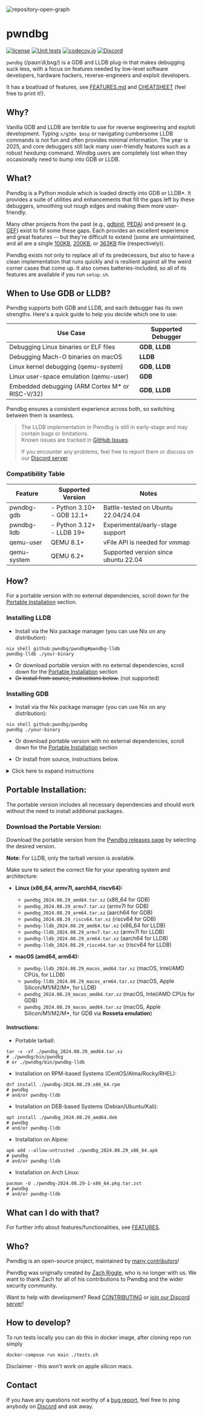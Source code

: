 ![repository-open-graph](https://github.com/pwndbg/pwndbg/assets/150354584/77b2e438-898f-416f-a989-4bef30759627)
# pwndbg

[![license](https://img.shields.io/github/license/mashape/apistatus.svg?maxAge=2592000)](https://choosealicense.com/licenses/mit/)
[![Unit tests](https://github.com/pwndbg/pwndbg/actions/workflows/tests.yml/badge.svg?branch=dev&event=push)](https://github.com/pwndbg/pwndbg/actions/workflows/tests.yml)
[![codecov.io](https://codecov.io/github/pwndbg/pwndbg/branch/dev/badge.svg?token=i1cBPFVCav)](https://app.codecov.io/github/pwndbg/pwndbg/tree/dev)
[![Discord](https://img.shields.io/discord/843809097920413717?label=Discord&style=plastic)](https://discord.gg/x47DssnGwm)

`pwndbg` (/paʊnˈdiˌbʌɡ/) is a GDB and LLDB plug-in that makes debugging suck less, 
with a focus on features needed by low-level software developers, hardware hackers, 
reverse-engineers and exploit developers.

It has a boatload of features, see [FEATURES.md](FEATURES.md) and [CHEATSHEET][CHEATSHEET] 
(feel free to print it!).

[CHEATSHEET]: https://drive.google.com/file/d/16t9MV8KTFXK7oX_CzXhmDdaVnjT8IYM4/view?usp=drive_link

## Why?

Vanilla GDB and LLDB are terrible to use for reverse engineering and exploit development. 
Typing `x/g30x $esp` or navigating cumbersome LLDB commands is not fun and often provides 
minimal information. The year is 2025, and core debuggers still lack many user-friendly 
features such as a robust hexdump command. Windbg users are completely lost when they 
occasionally need to bump into GDB or LLDB.

## What?

Pwndbg is a Python module which is loaded directly into GDB or LLDB*. It provides a suite 
of utilities and enhancements that fill the gaps left by these debuggers, smoothing out 
rough edges and making them more user-friendly.

Many other projects from the past (e.g., [gdbinit][gdbinit], [PEDA][PEDA]) and present 
(e.g. [GEF][GEF]) exist to fill some these gaps. Each provides an excellent experience 
and great features -- but they're difficult to extend (some are unmaintained, and all 
are a single [100KB][gdbinit2], [200KB][peda.py], or [363KB][gef.py] file (respectively)).

Pwndbg exists not only to replace all of its predecessors, but also to have a clean 
implementation that runs quickly and is resilient against all the weird corner cases 
that come up.  It also comes batteries-included, so all of its features are available 
if you run `setup.sh`.

[gdbinit]: https://github.com/gdbinit/Gdbinit
[gdbinit2]: https://github.com/gdbinit/Gdbinit/blob/master/gdbinit

[PEDA]: https://github.com/longld/peda
[peda.py]: https://github.com/longld/peda/blob/master/peda.py

[GEF]: https://github.com/hugsy/gef
[gef.py]: https://github.com/hugsy/gef/blob/master/gef.py

## When to Use GDB or LLDB?

Pwndbg supports both GDB and LLDB, and each debugger has its own strengths. 
Here's a quick guide to help you decide which one to use:

| Use Case                                        | Supported Debugger   |
|-------------------------------------------------|----------------------|
| Debugging Linux binaries or ELF files           | **GDB**, **LLDB**    |
| Debugging Mach-O binaries on macOS              | **LLDB**             |
| Linux kernel debugging (qemu-system)            | **GDB**, **LLDB**    |
| Linux user-space emulation (qemu-user)          | **GDB**              |
| Embedded debugging (ARM Cortex M* or RISC-V/32) | **GDB**, **LLDB**    |

Pwndbg ensures a consistent experience across both, so switching between them is seamless.
> The LLDB implementation in Pwndbg is still in early-stage and may contain bugs or limitations.<br/>
> Known issues are tracked in [GitHub Issues][lldb_tracker]. 
> 
> If you encounter any problems, feel free to report them or discuss on our [Discord server][discord].

[lldb_tracker]: https://github.com/pwndbg/pwndbg/issues?q=is%3Aissue%20state%3Aopen%20label%3A%22LLDB%20Port%22

### Compatibility Table
| Feature     | Supported Version               | Notes                                |
|-------------|---------------------------------|--------------------------------------|
| pwndbg-gdb  | - Python 3.10+ <br/>- GDB 12.1+ | Battle-tested on Ubuntu 22.04/24.04  |
| pwndbg-lldb | - Python 3.12+ <br/>- LLDB 19+  | Experimental/early-stage support     |
| qemu-user   | QEMU 8.1+                       | vFile API is needed for vmmap        |
| qemu-system | QEMU 6.2+                       | Supported version since ubuntu 22.04 |

## How?

For a portable version with no external dependencies, scroll down for the [Portable Installation](#portable-installation) section.

### Installing LLDB

* Install via the Nix package manager (you can use Nix on any distribution):
```shell
nix shell github:pwndbg/pwndbg#pwndbg-lldb
pwndbg-lldb ./your-binary
```
* Or download portable version with no external dependencies, scroll down for the [Portable Installation](#portable-installation) section
* ~~Or install from source, instructions below.~~ (not supported)

### Installing GDB

* Install via the Nix package manager (you can use Nix on any distribution):
```shell
nix shell github:pwndbg/pwndbg
pwndbg ./your-binary
```
* Or download portable version with no external dependencies, scroll down for the [Portable Installation](#portable-installation) section

* Or install from source, instructions below.
<details>
  <summary>Click here to expand instructions</summary>

Installation from source is straightforward:
```shell
git clone https://github.com/pwndbg/pwndbg
cd pwndbg
./setup.sh
```

Pwndbg is supported on Ubuntu 22.04, and 24.04 with GDB 12.1 and later. We do not test 
on any older versions of Ubuntu, so `pwndbg` may not work on these versions.
- For Ubuntu 20.04 use the [2024.08.29 release](https://github.com/pwndbg/pwndbg/releases/tag/2024.08.29)
- For Ubuntu 18.04 use the [2023.07.17: ubuntu18.04-final release](https://github.com/pwndbg/pwndbg/releases/tag/2023.07.17)

We may accept pull requests fixing issues in older versions on a case by case basis, 
please discuss this with us on [Discord][discord] first. You can also always checkout 
an older version of `pwndbg` from around the time the Ubuntu version you're interested
in was still supported by Canonical, or you can attempt to build a newer version of GDB from source.

Other Linux distributions are also supported via `setup.sh`, including:

* Debian-based OSes (via apt-get)
* Fedora and Red Hat (via dnf)
* Clear (via swiped)
* OpenSUSE LEAP (via zypper)
* Arch and Manjaro (via community AUR packages)
* Void (via xbps)
* Gentoo (via emerge)

If you use any Linux distribution other than Ubuntu, we recommend using the [latest available GDB](https://www.gnu.org/software/gdb/download/) built from source. You can build it as:
```
cd <gdb-sources-dir>
mkdir build && cd build
sudo apt install libgmp-dev libmpfr-dev libreadline-dev texinfo  # required by build
../configure --disable-nls --disable-werror --with-system-readline --with-python=`which python3` --with-system-gdbinit=/etc/gdb/gdbinit --enable-targets=all
make -j7
```
</details>

## Portable Installation:

The portable version includes all necessary dependencies and should work without the need to install additional packages.

### Download the Portable Version:

Download the portable version from the [Pwndbg releases page](https://github.com/pwndbg/pwndbg/releases) by selecting the desired version.

**Note:** For LLDB, only the tarball version is available.

Make sure to select the correct file for your operating system and architecture:
- **Linux (x86_64, armv7l, aarch64, riscv64):**
  - `pwndbg_2024.08.29_amd64.tar.xz` (x86_64 for GDB)
  - `pwndbg_2024.08.29_armv7.tar.xz` (armv7l for GDB)
  - `pwndbg_2024.08.29_arm64.tar.xz` (aarch64 for GDB)
  - `pwndbg_2024.08.29_riscv64.tar.xz` (riscv64 for GDB)
  - `pwndbg-lldb_2024.08.29_amd64.tar.xz` (x86_64 for LLDB)
  - `pwndbg-lldb_2024.08.29_armv7.tar.xz` (armv7l for LLDB)
  - `pwndbg-lldb_2024.08.29_arm64.tar.xz` (aarch64 for LLDB)
  - `pwndbg-lldb_2024.08.29_riscv64.tar.xz` (riscv64 for LLDB)

- **macOS (amd64, arm64):**
  - `pwndbg-lldb_2024.08.29_macos_amd64.tar.xz` (macOS, Intel/AMD CPUs, for LLDB)
  - `pwndbg-lldb_2024.08.29_macos_arm64.tar.xz` (macOS, Apple Silicon/M1/M2/M*, for LLDB)
  - `pwndbg_2024.08.29_macos_amd64.tar.xz` (macOS, Intel/AMD CPUs for GDB)
  - `pwndbg_2024.08.29_macos_amd64.tar.xz` (macOS, Apple Silicon/M1/M2/M*, for GDB via **Rosseta emulation**)


#### Instructions:
- Portable tarball:
```shell
tar -v -xf ./pwndbg_2024.08.29_amd64.tar.xz
# ./pwndbg/bin/pwndbg
# or ./pwndbg/bin/pwndbg-lldb
```
- Installation on RPM-based Systems (CentOS/Alma/Rocky/RHEL):
```shell
dnf install ./pwndbg-2024.08.29.x86_64.rpm
# pwndbg
# and/or pwndbg-lldb
```

- Installation on DEB-based Systems (Debian/Ubuntu/Kali):
```shell
apt install ./pwndbg_2024.08.29_amd64.deb
# pwndbg
# and/or pwndbg-lldb
```

- Installation on Alpine:
```shell
apk add --allow-untrusted ./pwndbg_2024.08.29_x86_64.apk
# pwndbg
# and/or pwndbg-lldb
```

- Installation on Arch Linux:
```shell
pacman -U ./pwndbg-2024.08.29-1-x86_64.pkg.tar.zst
# pwndbg
# and/or pwndbg-lldb
```

## What can I do with that?

For further info about features/functionalities, see [FEATURES](FEATURES.md).

## Who?

Pwndbg is an open-source project, maintained by [many contributors](https://github.com/pwndbg/pwndbg/graphs/contributors)!

Pwndbg was originally created by [Zach Riggle](https://github.com/zachriggle), who is no longer with us. We want to thank Zach for all of his contributions to Pwndbg and the wider security community.

Want to help with development? Read [CONTRIBUTING](.github/CONTRIBUTING.md) or [join our Discord server][discord]!

## How to develop?
To run tests locally you can do this in docker image, after cloning repo run simply
```shell
docker-compose run main ./tests.sh
```
Disclaimer - this won't work on apple silicon macs.

## Contact
If you have any questions not worthy of a [bug report](https://github.com/pwndbg/pwndbg/issues), feel free to ping
anybody on [Discord][discord] and ask away.

[discord]: https://discord.gg/x47DssnGwm

